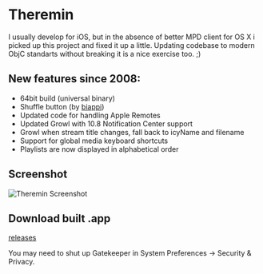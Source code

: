 Theremin
========
I usually develop for iOS, but in the absence of better MPD client for OS X i picked up this project and fixed it up a little. Updating codebase to modern ObjC standarts without breaking it is a nice exercise too. ;)

New features since 2008:
------------------------
* 64bit build (universal binary)
* Shuffle button (by [biappi](https://github.com/biappi))
* Updated code for handling Apple Remotes
* Updated Growl with 10.8 Notification Center support
* Growl when stream title changes, fall back to icyName and filename
* Support for global media keyboard shortcuts
* Playlists are now displayed in alphabetical order

Screenshot
----------
![Theremin Screenshot](https://github.com/gilsonolegario/Theremin/raw/master/ScreenShot.png)


Download built .app
-------------------
[releases](https://github.com/gilsonolegario/Theremin/releases)

You may need to shut up Gatekeeper in System Preferences -> Security & Privacy.
